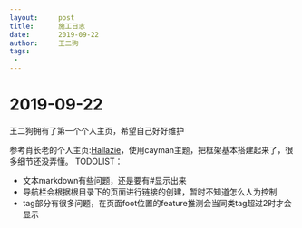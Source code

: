 ```yaml
---
layout:     post
title:      施工日志
date:       2019-09-22
author:     王二狗
tags:
 - 
---
```

# 2019-09-22
王二狗拥有了第一个个人主页，希望自己好好维护

参考肖长老的个人主页:[Hallazie](https://hallazie.github.io)，使用cayman主题，把框架基本搭建起来了，很多细节还没弄懂。
TODOLIST：
- 文本markdown有些问题，还是要有#显示出来
- 导航栏会根据根目录下的页面进行链接的创建，暂时不知道怎么人为控制
- tag部分有很多问题，在页面foot位置的feature推测会当同类tag超过2时才会显示